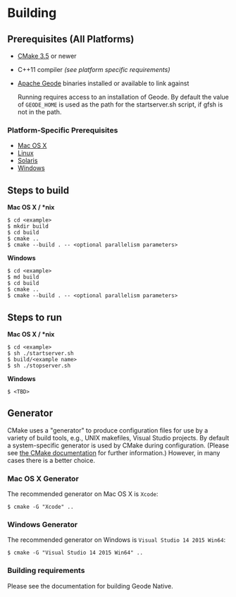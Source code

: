 # Building

## Prerequisites (All Platforms)
* [CMake 3.5](https://cmake.org/) or newer
* C++11 compiler *(see platform specific requirements)*
* [Apache Geode](http://geode.apache.org/releases/) binaries installed or available to link against

   Running requires access to an installation of Geode. By default the value of `GEODE_HOME` is used as the path for the startserver.sh script, if gfsh is not in the path.

### Platform-Specific Prerequisites
* [Mac OS X](#mac-os-x)
* [Linux](#linux)
* [Solaris](#solaris)
* [Windows](#windows)

## Steps to build

**Mac OS X / \*nix**

    $ cd <example>
    $ mkdir build
    $ cd build
    $ cmake ..
    $ cmake --build . -- <optional parallelism parameters>

**Windows**

    $ cd <example>
    $ md build
    $ cd build
    $ cmake ..
    $ cmake --build . -- <optional parallelism parameters>

## Steps to run

**Mac OS X / \*nix**

    $ cd <example>
    $ sh ./startserver.sh
    $ build/<example name>
    $ sh ./stopserver.sh

**Windows**

    $ <TBD>

## Generator
CMake uses a "generator" to produce configuration files for use by a variety of build tools, e.g., UNIX makefiles, Visual Studio projects. By default a system-specific generator is used by CMake during configuration. (Please see [the CMake documentation](https://cmake.org/documentation/) for further information.) However, in many cases there is a better choice.

### Mac OS X Generator
The recommended generator on Mac OS X is `Xcode`:

    $ cmake -G "Xcode" ..

### Windows Generator
The recommended generator on Windows is `Visual Studio 14 2015 Win64`:

    $ cmake -G "Visual Studio 14 2015 Win64" ..


### Building requirements
Please see the documentation for building Geode Native.